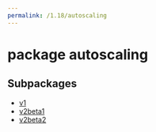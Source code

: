 ```yaml
---
permalink: /1.18/autoscaling
---
```


# package autoscaling



## Subpackages

* [v1](autoscaling-v1.md)
* [v2beta1](autoscaling-v2beta1.md)
* [v2beta2](autoscaling-v2beta2.md)